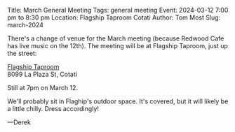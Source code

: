 Title: March General Meeting
Tags: general meeting
Event: 2024-03-12 7:00 pm to 8:30 pm
Location: Flagship Taproom Cotati
Author: Tom Most
Slug: march-2024

There's a change of venue for the March meeting (because Redwood Cafe
has live music on the 12th). The meeting will be at Flagship Taproom,
just up the street:

[Flagship Taproom](https://www.flagshiptaproom.com/cotati)<br>
8099 La Plaza St, Cotati

Still at 7pm on March 12.

We'll probably sit in Flaghip's outdoor space. It's covered, but it
will likely be a little chilly. Dress accordingly!

—Derek
